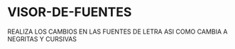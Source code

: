 # VISOR-DE-FUENTES
REALIZA LOS CAMBIOS EN LAS FUENTES DE LETRA ASI COMO CAMBIA A NEGRITAS Y CURSIVAS
